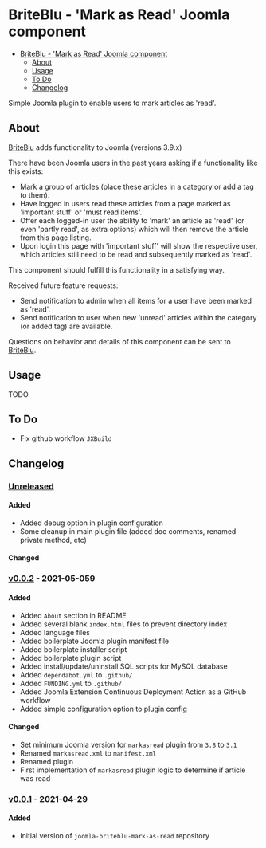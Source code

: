 # BriteBlu - 'Mark as Read' Joomla component

- [BriteBlu - 'Mark as Read' Joomla component](#briteblu---mark-as-read-joomla-component)
  - [About](#about)
  - [Usage](#usage)
  - [To Do](#to-do)
  - [Changelog](#changelog)

Simple Joomla plugin to enable users to mark articles as 'read'.

## About

[BriteBlu](https://www.briteblu.com) adds functionality to Joomla (versions 3.9.x)

There have been Joomla users in the past years asking if a functionality like this exists:
- Mark a group of articles (place these articles in a category or add a tag to them).
- Have logged in users read these articles from a page marked as 'important stuff' or 'must read items'.
- Offer each logged-in user the ability to 'mark' an article as 'read' (or even 'partly read', as extra options) which will then remove the article from this page listing.
- Upon login this page with 'important stuff' will show the respective user, which articles still need to be read and subsequently marked as 'read'.

This component should fulfill this functionality in a satisfying way.

Received future feature requests:
- Send notification to admin when all items for a user have been marked as 'read'.
- Send notification to user when new 'unread' articles within the category (or added tag) are available.

Questions on behavior and details of this component can be sent to [BriteBlu](https://www.briteblu.com).


## Usage

TODO

## To Do

- Fix github workflow `JXBuild`

## Changelog

### [Unreleased] <!-- omit in toc -->

#### Added <!-- omit in toc -->

- Added debug option in plugin configuration
- Some cleanup in main plugin file (added doc comments, renamed private method, etc)

#### Changed <!-- omit in toc -->

### [v0.0.2] - 2021-05-059 <!-- omit in toc -->

#### Added <!-- omit in toc -->

- Added `About` section in README
- Added several blank `index.html` files to prevent directory index
- Added language files
- Added boilerplate Joomla plugin manifest file
- Added boilerplate installer script
- Added boilerplate plugin script
- Added install/update/uninstall SQL scripts for MySQL database
- Added `dependabot.yml` to `.github/`
- Added `FUNDING.yml` to `.github/`
- Added Joomla Extension Continuous Deployment Action as a GitHub workflow
- Added simple configuration option to plugin config

#### Changed <!-- omit in toc -->

- Set minimum Joomla version for `markasread` plugin from `3.8` to `3.1`
- Renamed `markasread.xml` to `manifest.xml`
- Renamed plugin
- First implementation of `markasread` plugin logic to determine if article was read

### [v0.0.1] - 2021-04-29 <!-- omit in toc -->

#### Added <!-- omit in toc -->
- Initial version of `joomla-briteblu-mark-as-read` repository

[Unreleased]: https://github.com/briteblu/joomla-briteblu-mark-as-read/compare/v0.0.2...HEAD
[v0.0.2]: https://github.com/briteblu/joomla-briteblu-mark-as-read/releases/tag/v0.0.2
[v0.0.1]: https://github.com/briteblu/joomla-briteblu-mark-as-read/releases/tag/v0.0.1
